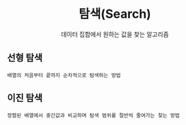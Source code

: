 <div align="center">

# **탐색(Search)**

데이터 집합에서 원하는 값을 찾는 알고리즘

</div>

## 선형 탐색

`배열의 처음부터 끝까지 순차적으로 탐색하는 방법`

## 이진 탐색

`정렬된 배열에서 중간값과 비교하며 탐색 범위를 절반씩 줄여가는 찾는 방법`
